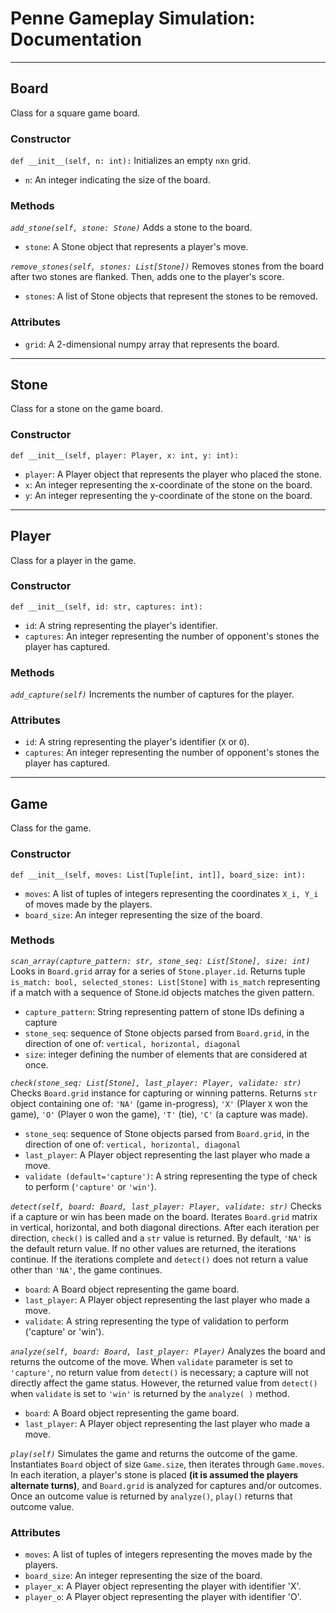 # Penne Gameplay Simulation: Documentation
--- 
## **Board**
Class for a square game board.

### Constructor
`def __init__(self, n: int):` Initializes an empty `n`x`n` grid. 
* `n`: An integer indicating the size of the board. 

### Methods
*`add_stone(self, stone: Stone)`* Adds a stone to the board.
* `stone`: A Stone object that represents a player's move.

*`remove_stones(self, stones: List[Stone])`* Removes stones from the board after two stones are flanked. Then, adds one to the player's score. 

* `stones`: A list of Stone objects that represent the stones to be removed.

### Attributes
* `grid`: A 2-dimensional numpy array that represents the board.
---
## **Stone**
Class for a stone on the game board.

### Constructor
`def __init__(self, player: Player, x: int, y: int):`
* `player`: A Player object that represents the player who placed the stone.
* `x`: An integer representing the x-coordinate of the stone on the board.
* `y`: An integer representing the y-coordinate of the stone on the board.
---
## **Player**
Class for a player in the game.

### Constructor
`def __init__(self, id: str, captures: int):`
* `id`: A string representing the player's identifier.
* `captures`: An integer representing the number of opponent's stones the player has captured.

### Methods
*`add_capture(self)`* Increments the number of captures for the player.

### Attributes
* `id`: A string representing the player's identifier (`X` or `O`).
* `captures`: An integer representing the number of opponent's stones the player has captured.
---
## **Game**
Class for the game.

### Constructor
`def __init__(self, moves: List[Tuple[int, int]], board_size: int):`
* `moves`: A list of tuples of integers representing the coordinates `X_i, Y_i` of moves made by the players.
* `board_size`: An integer representing the size of the board.

### Methods
*`scan_array(capture_pattern: str, stone_seq: List[Stone], size: int)`*
Looks in `Board.grid` array for a series of `Stone.player.id`. Returns tuple `is_match: bool, selected_stones: List[Stone]` with `is_match` representing if a match with a sequence of Stone.id objects matches the given pattern. 
* `capture_pattern`: String representing pattern of stone IDs defining a capture
* `stone_seq`: sequence of Stone objects parsed from `Board.grid`, in the direction of one of: `vertical, horizontal, diagonal` 
* `size`: integer defining the number of elements that are considered at once.

*`check(stone_seq: List[Stone], last_player: Player, validate: str)`* Checks `Board.grid` instance for capturing or winning patterns. Returns `str` object containing one of: `'NA'` (game in-progress), `'X'` (Player `X` won the game), `'O'` (Player `O` won the game), `'T'` (tie), `'C'` (a capture was made). 
* `stone_seq`: sequence of Stone objects parsed from `Board.grid`, in the direction of one of: `vertical, horizontal, diagonal`
* `last_player`: A Player object representing the last player who made a move.
* `validate (default='capture')`: A string representing the type of check to perform (`'capture'` or `'win'`).

*`detect(self, board: Board, last_player: Player, validate: str)`*
Checks if a capture or win has been made on the board. Iterates `Board.grid` matrix in vertical, horizontal, and both diagonal directions. After each iteration per direction, `check()` is called and a `str` value is returned. By default, `'NA'` is the default return value. If no other values are returned, the iterations continue. If the iterations complete and `detect()` does not return a value other than `'NA'`, the game continues.

* `board`: A Board object representing the game board.
* `last_player`: A Player object representing the last player who made a move.
* `validate`: A string representing the type of validation to perform ('capture' or 'win').

*`analyze(self, board: Board, last_player: Player)`*
Analyzes the board and returns the outcome of the move. When `validate` parameter is set to `'capture'`, no return value from `detect()` is necessary; a capture will not directly affect the game status. However, the returned value from `detect()` when `validate` is set to `'win'` is returned by the `analyze( )` method. 
* `board`: A Board object representing the game board.
* `last_player`: A Player object representing the last player who made a move.

*`play(self)`*
Simulates the game and returns the outcome of the game. Instantiates `Board` object of size `Game.size`, then iterates through `Game.moves`. In each iteration, a player's stone is placed **(it is assumed the players alternate turns)**, and `Board.grid` is analyzed for captures and/or outcomes. Once an outcome value is returned by `analyze()`, `play()` returns that outcome value.

### Attributes
* `moves`: A list of tuples of integers representing the moves made by the players.
* `board_size`: An integer representing the size of the board.
* `player_x`: A Player object representing the player with identifier 'X'.
* `player_o`: A Player object representing the player with identifier 'O'.

